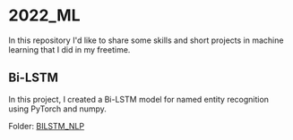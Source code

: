 # 2022_ML

In this repository I'd like to share some skills and short projects in machine learning that I did in my freetime.


## Bi-LSTM
In this project, I created a Bi-LSTM model for named entity recognition using PyTorch and numpy.

Folder: [BILSTM_NLP](BILSTM_NLP/)
